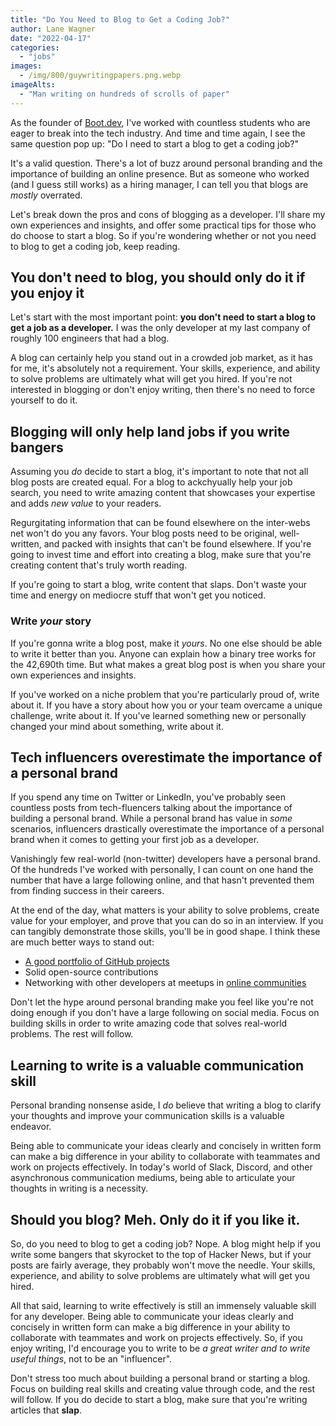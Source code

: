 ```yaml
---
title: "Do You Need to Blog to Get a Coding Job?"
author: Lane Wagner
date: "2022-04-17"
categories: 
  - "jobs"
images:
  - /img/800/guywritingpapers.png.webp
imageAlts:
  - "Man writing on hundreds of scrolls of paper"
---
```


As the founder of [Boot.dev](https://boot.dev), I've worked with countless students who are eager to break into the tech industry. And time and time again, I see the same question pop up: "Do I need to start a blog to get a coding job?"

It's a valid question. There's a lot of buzz around personal branding and the importance of building an online presence. But as someone who worked (and I guess still works) as a hiring manager, I can tell you that blogs are *mostly* overrated.

Let's break down the pros and cons of blogging as a developer. I'll share my own experiences and insights, and offer some practical tips for those who do choose to start a blog. So if you're wondering whether or not you need to blog to get a coding job, keep reading.

## You don't need to blog, you should only do it if you enjoy it

Let's start with the most important point: **you don't need to start a blog to get a job as a developer.** I was the only developer at my last company of roughly 100 engineers that had a blog.

A blog can certainly help you stand out in a crowded job market, as it has for me, it's absolutely not a requirement. Your skills, experience, and ability to solve problems are ultimately what will get you hired. If you're not interested in blogging or don't enjoy writing, then there's no need to force yourself to do it.

## Blogging will only help land jobs if you write bangers

Assuming you *do* decide to start a blog, it's important to note that not all blog posts are created equal. For a blog to ackchyually help your job search, you need to write amazing content that showcases your expertise and adds *new value* to your readers.

Regurgitating information that can be found elsewhere on the inter-webs net won't do you any favors. Your blog posts need to be original, well-written, and packed with insights that can't be found elsewhere. If you're going to invest time and effort into creating a blog, make sure that you're creating content that's truly worth reading.

If you're going to start a blog, write content that slaps. Don't waste your time and energy on mediocre stuff that won't get you noticed.

### Write *your* story

If you're gonna write a blog post, make it *yours*. No one else should be able to write it better than you. Anyone can explain how a binary tree works for the 42,690th time. But what makes a great blog post is when you share your own experiences and insights.

If you've worked on a niche problem that you're particularly proud of, write about it. If you have a story about how you or your team overcame a unique challenge, write about it. If you've learned something new or personally changed your mind about something, write about it.

## Tech influencers overestimate the importance of a personal brand

If you spend any time on Twitter or LinkedIn, you've probably seen countless posts from tech-fluencers talking about the importance of building a personal brand. While a personal brand has value in *some* scenarios, influencers drastically overestimate the importance of a personal brand when it comes to getting your first job as a developer.

Vanishingly few real-world (non-twitter) developers have a personal brand. Of the hundreds I've worked with personally, I can count on one hand the number that have a large following online, and that hasn't prevented them from finding success in their careers.

At the end of the day, what matters is your ability to solve problems, create value for your employer, and prove that you can do so in an interview. If you can tangibly demonstrate those skills, you'll be in good shape. I think these are much better ways to stand out:

* [A good portfolio of GitHub projects](/jobs/build-github-profile/)
* Solid open-source contributions
* Networking with other developers at meetups in [online communities](https://boot.dev/community)

Don't let the hype around personal branding make you feel like you're not doing enough if you don't have a large following on social media. Focus on building skills in order to write amazing code that solves real-world problems. The rest will follow.

## Learning to write is a valuable communication skill

Personal branding nonsense aside, I *do* believe that writing a blog to clarify your thoughts and improve your communication skills is a valuable endeavor.

Being able to communicate your ideas clearly and concisely in written form can make a big difference in your ability to collaborate with teammates and work on projects effectively. In today's world of Slack, Discord, and other asynchronous communication mediums, being able to articulate your thoughts in writing is a necessity.

## Should you blog? Meh. Only do it if you like it.

So, do you need to blog to get a coding job? Nope. A blog might help if you write some bangers that skyrocket to the top of Hacker News, but if your posts are fairly average, they probably won't move the needle. Your skills, experience, and ability to solve problems are ultimately what will get you hired.

All that said, learning to write effectively is still an immensely valuable skill for any developer. Being able to communicate your ideas clearly and concisely in written form can make a big difference in your ability to collaborate with teammates and work on projects effectively. So, if you enjoy writing, I'd encourage you to write to be *a great writer and to write useful things*, not to be an "influencer".

Don't stress too much about building a personal brand or starting a blog. Focus on building real skills and creating value through code, and the rest will follow. If you do decide to start a blog, make sure that you're writing articles that **slap**.
